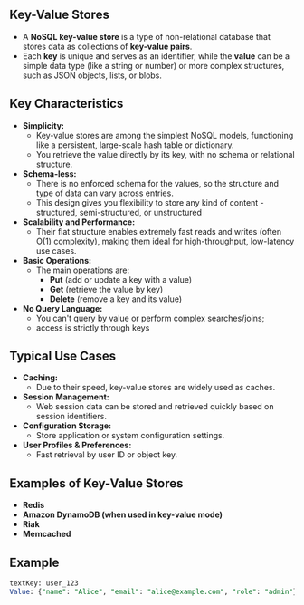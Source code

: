 ## **Key-Value Stores**

- A **NoSQL key-value store** is a type of non-relational database that stores data as collections of **key-value pairs**.
- Each **key** is unique and serves as an identifier, while the **value** can be a simple data type (like a string or number) or more complex structures, such as JSON objects, lists, or blobs.

## **Key Characteristics**

- **Simplicity:**
    - Key-value stores are among the simplest NoSQL models, functioning like a persistent, large-scale hash table or dictionary.
    - You retrieve the value directly by its key, with no schema or relational structure.
- **Schema-less:**
    - There is no enforced schema for the values, so the structure and type of data can vary across entries.
    - This design gives you flexibility to store any kind of content - structured, semi-structured, or unstructured
- **Scalability and Performance:**
    - Their flat structure enables extremely fast reads and writes (often O(1) complexity), making them ideal for high-throughput, low-latency use cases.
- **Basic Operations:**
    - The main operations are:
        - **Put** (add or update a key with a value)
        - **Get** (retrieve the value by key)
        - **Delete** (remove a key and its value)
- **No Query Language:**
    - You can't query by value or perform complex searches/joins;
    - access is strictly through keys

## **Typical Use Cases**

- **Caching:**
    - Due to their speed, key-value stores are widely used as caches.
- **Session Management:**
    - Web session data can be stored and retrieved quickly based on session identifiers.
- **Configuration Storage:**
    - Store application or system configuration settings.
- **User Profiles & Preferences:**
    - Fast retrieval by user ID or object key.

## **Examples of Key-Value Stores**

- **Redis**
- **Amazon DynamoDB (when used in key-value mode)**
- **Riak**
- **Memcached**

## **Example**

```sql
textKey: user_123
Value: {"name": "Alice", "email": "alice@example.com", "role": "admin"}
```